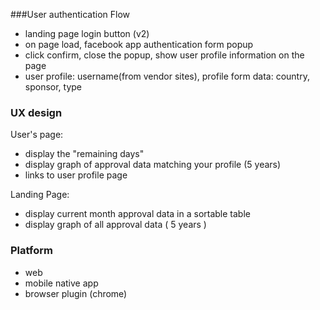 

###User authentication Flow

- landing page login button (v2)
- on page load, facebook app authentication form popup
- click confirm, close the popup, show user profile information on the page
- user profile: username(from vendor sites), profile form data: country, sponsor, type


### UX design

User's page:

- display the "remaining days" 
- display graph of approval data matching your profile (5 years)
- links to user profile page

Landing Page:

- display current month approval data in a sortable table
- display graph of all approval data ( 5 years )


### Platform
- web
- mobile native app
- browser plugin (chrome)